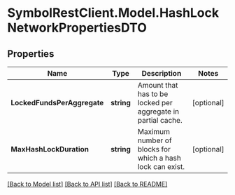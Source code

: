 # SymbolRestClient.Model.HashLockNetworkPropertiesDTO

## Properties

Name | Type | Description | Notes
------------ | ------------- | ------------- | -------------
**LockedFundsPerAggregate** | **string** | Amount that has to be locked per aggregate in partial cache. | [optional] 
**MaxHashLockDuration** | **string** | Maximum number of blocks for which a hash lock can exist. | [optional] 

[[Back to Model list]](../README.md#documentation-for-models) [[Back to API list]](../README.md#documentation-for-api-endpoints) [[Back to README]](../README.md)

